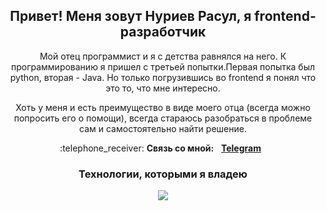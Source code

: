 <div id="header" align="center">
	<h2>Привет! Меня зовут Нуриев Расул, я frontend-разработчик</h2>
</div>
<p align="center">
	Мой отец программист и я с детства равнялся на него. К программированию я пришел с третьей попытки.Первая попытка был python, вторая - Java. Но только погрузившись во frontend я понял что это то, что мне интересно.
</p>
<p align="center">
	Хоть у меня и есть преимущество в виде моего отца (всегда можно попросить его о помощи), всегда стараюсь разобраться в проблеме сам и самостоятельно найти решение.
</p>
<p align="center">
	:telephone_receiver: <b>Связь со мной:</b> &nbsp; <b><a href="https://t.me/tevirphello">Telegram</a></b>  &nbsp
</p>
<div id="technologies" align="center" display="inline">
	<h3>Технологии, которыми я владею</h3>    
	<img src="https://skillicons.dev/icons?i=react,redux,nodejs,express,mongodb,git,html,css,js,figma,postman" />
</div>







